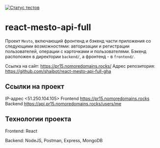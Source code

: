 [![Статус тестов](../../actions/workflows/tests.yml/badge.svg)](../../actions/workflows/tests.yml)

# react-mesto-api-full
Проект `Mesto`, включающий фронтенд и бэкенд части приложения со следующими возможностями: авторизации и регистрации пользователей, операции с карточками и пользователями. Бэкенд расположен в директории `backend/`, а фронтенд - в `frontend/`. 
  
Ссылка на сайт: https://pr15.nomoredomains.rocks/
Адрес репозитория: https://github.com/shaibot/react-mesto-api-full-gha

## Ссылки на проект

IP-адрес <51.250.104.105>
Frontend https://pr15.nomoredomains.rocks
Backend https://api.pr15.nomoredomains.rocks/users/me

## Технологии проекта

Frontend: React

Backend: NodeJS, Postman, Express, MongoDB